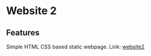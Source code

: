 
# Website 2

## Features

Simple HTML CSS based static webpage. Link: [website2](www.dawarhusain.github.io/website2)

